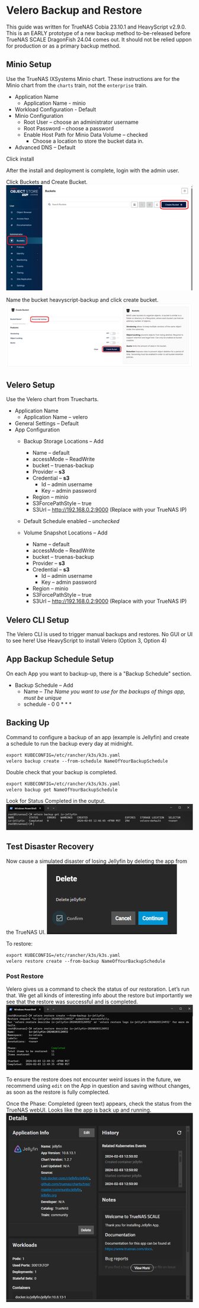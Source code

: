 # Velero Backup and Restore

This guide was written for TrueNAS Cobia 23.10.1 and HeavyScript v2.9.0.
This is an EARLY prototype of a new backup method to-be-released before TrueNAS SCALE DragonFish 24.04 comes out.
It should not be relied uppon for production or as a primary backup method.

## Minio Setup

Use the TrueNAS IXSystems Minio chart.
These instructions are for the Minio chart from the `charts` train, not the `enterprise` train.

* Application Name
  - Application Name - minio
* Workload Configuration - Default
* Minio Configuration
  - Root User – choose an administrator username
  - Root Password – choose a password
  - Enable Host Path for Minio Data Volume – checked
    - Choose a location to store the bucket data in.
* Advanced DNS – Default

Click install

After the install and deployment is complete, login with the admin user.

Click Buckets and Create Bucket.
![Minio Create Bucket Step 1](img/velero-minio-create-bucket.png)

Name the bucket heavyscript-backup and click create bucket.
![Minio Create Bucket Step 2](img/velero-minio-create-bucket-2.png)

## Velero Setup

Use the Velero chart from Truecharts.

- Application Name
  - Application Name – velero
- General Settings – Default
- App Configuration
  - Backup Storage Locations – Add
    - Name – default
    - accessMode – ReadWrite
    - bucket – truenas-backup
    - Provider – **s3**
    - Credential – **s3**
      - Id – admin username
      - Key – admin password
    - Region – minio
    - S3ForcePathStyle – true
    - S3Url – http://192.168.0.2:9000 (Replace with your TrueNAS IP)
  - Default Schedule enabled – *unchecked*

  - Volume Snapshot Locations – Add
    - Name – default
    - accessMode – ReadWrite
    - bucket – truenas-backup
    - Provider – **s3**
    - Credential – **s3**
      - Id – admin username
      - Key – admin password
    - Region – minio
    - S3ForcePathStyle – true
    - S3Url – http://192.168.0.2:9000 (Replace with your TrueNAS IP)

## Velero CLI Setup

The Velero CLI is used to trigger manual backups and restores.
No GUI or UI to see here! Use HeavyScript to install Velero (Option 3, Option 4)

## App Backup Schedule Setup

On each App you want to backup-up, there is a "Backup Schedule" section.

  - Backup Schedule – Add
    - Name – *The Name you want to use for the backups of things app, must be unique*
    - schedule - 0 0 * * *

## Backing Up

Command to configure a backup of an app (example is Jellyfin) and create a schedule to run the backup every day at midnight.

```
export KUBECONFIG=/etc/rancher/k3s/k3s.yaml
velero backup create --from-schedule NameOfYourBackupSchedule
```

Double check that your backup is completed.

```
export KUBECONFIG=/etc/rancher/k3s/k3s.yaml
velero backup get NameOfYourBackupSchedule
```

Look for Status Completed in the output.
![Velero Verify Backup](img/velero-backup-verify.png)

## Test Disaster Recovery

Now cause a simulated disaster of losing Jellyfin by deleting the app from the TrueNAS UI.
![Create Disaster](img/velero-create-disaster.png)

To restore:

```
export KUBECONFIG=/etc/rancher/k3s/k3s.yaml
velero restore create --from-backup NameOfYourBackupSchedule
```

### Post Restore

Velero gives us a command to check the status of our restoration. Let’s run that. We get all kinds of interesting info about the restore but importantly we see that the restore was successful and is completed.
![Velero Restore](img/velero-restore.png)

To ensure the restore does not encounter weird issues in the future, we recommend using `edit` on the App in question and saving without changes, as soon as the restore is fully complected.

Once the Phase: Completed (green text) appears, check the status from the TrueNAS webUI. Looks like the app is back up and running.
![Velero Complete](img/velero-complete.png)
